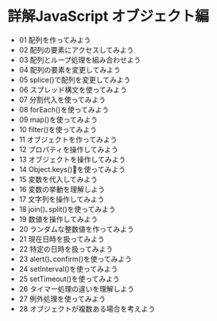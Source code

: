 # 詳解JavaScript オブジェクト編
- 01 配列を作ってみよう
- 02 配列の要素にアクセスしてみよう
- 03 配列とループ処理を組み合わせよう 
- 04 配列の要素を変更してみよう
- 05 splice()で配列を変更してみよう
- 06 スプレッド構文を使ってみよう 
- 07 分割代入を使ってみよう
- 08 forEach()を使ってみよう
- 09 map()を使ってみよう
- 10 filter()を使ってみよう
- 11 オブジェクトを作ってみよう
- 12 プロパティを操作してみよう
- 13 オブジェクトを操作してみよう
- 14 Object.keys()を使ってみよう
- 15 変数を代入してみよう 
- 16 変数の挙動を理解しよう
- 17 文字列を操作してみよう
- 18 join()､split()を使ってみよう 
- 19 数値を操作してみよう 
- 20 ランダムな整数値を作ってみよう 
- 21 現在日時を扱ってみよう 
- 22 特定の日時を扱ってみよう 
- 23 alert()､confirm()を使ってみよう  
- 24 setInterval()を使ってみよう 
- 25 setTimeout()を使ってみよう 
- 26 タイマー処理の違いを理解しよう 
- 27 例外処理を使ってみよう 
- 28 オブジェクトが複数ある場合を考えよう  
<!-- - 29 メソッドを使ってみよう  -->
<!-- - 30 クラスの概念を理解しよう   -->
<!-- - 31 クラスの概念を理解しよう   -->
<!-- - 32 カプセル化を理解しよう    -->
<!-- - 33 静的メソッドを使ってみよう   -->
<!-- - 34 クラスを拡張したい場合を考えよう   -->
<!-- - 35 クラスを継承してみよう -->